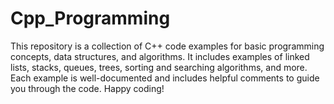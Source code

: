 # Cpp_Programming
This repository is a collection of C++ code examples for basic programming concepts, data structures, and algorithms. It includes examples of linked lists, stacks, queues, trees, sorting and searching algorithms, and more. Each example is well-documented and includes helpful comments to guide you through the code. Happy coding!
